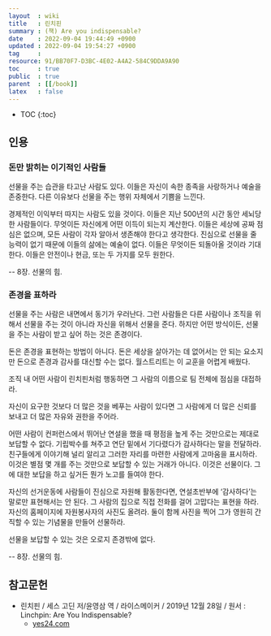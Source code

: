 ```yaml
---
layout  : wiki
title   : 린치핀
summary : (책) Are you indispensable?
date    : 2022-09-04 19:44:49 +0900
updated : 2022-09-04 19:54:27 +0900
tag     : 
resource: 91/BB70F7-D3BC-4E02-A4A2-584C9DDA9A90
toc     : true
public  : true
parent  : [[/book]]
latex   : false
---
```

* TOC
{:toc}

## 인용
### 돈만 밝히는 이기적인 사람들

>
선물을 주는 습관을 타고난 사람도 있다. 이들은 자신이 속한 종족을 사랑하거나 예술을 존중한다. 다른 이유보다 선물을 주는 행위 자체에서 기쁨을 느낀다.
>
경제적인 이익부터 따지는 사람도 있을 것이다. 이들은 지난 500년의 시간 동안 세뇌당한 사람들이다. 무엇이든 자신에게 어떤 이득이 되는지 계산한다. 이들은 세상에 공짜 점심은 없으며, 모든 사람이 각자 알아서 생존해야 한다고 생각한다. 진심으로 선물을 줄 능력이 없기 때문에 이들의 삶에는 예술이 없다. 이들은 무엇이든 되돌아올 것이라 기대한다. 이들은 안전이나 현금, 또는 두 가지를 모두 원한다.
>
-- 8장. 선물의 힘.

### 존경을 표하라

>
선물을 주는 사람은 내면에서 동기가 우러난다.
그런 사람들은 다른 사람이나 조직을 위해서 선물을 주는 것이 아니라 자신을 위해서 선물을 준다.
하지만 어떤 방식이든, 선물을 주는 사람이 받고 싶어 하는 것은 존경이다.
>
돈은 존경을 표현하는 방법이 아니다.
돈은 세상을 살아가는 데 없어서는 안 되는 요소지만 돈으로 존경과 감사를 대신할 수는 없다.
월스트리트는 이 교훈을 어렵게 배웠다.
>
조직 내 어떤 사람이 린치핀처럼 행동하면 그 사람의 이름으로 팀 전체에 점심을 대접하라.
>
자신이 요구한 것보다 더 많은 것을 베푸는 사람이 있다면 그 사람에게 더 많은 신뢰를 보내고 더 많은 자유와 권한을 주어라.
>
어떤 사람이 컨퍼런스에서 뛰어난 연설을 했을 때 평점을 높게 주는 것만으로는 제대로 보답할 수 없다.
기립박수를 쳐주고 연단 밑에서 기다렸다가 감사하다는 말을 전달하라.
친구들에게 이야기해 널리 알리고 그러한 자리를 마련한 사람에게 고마움을 표시하라.
이것은 별점 몇 개를 주는 것만으로 보답할 수 있는 거래가 아니다.
이것은 선물이다.
그에 대한 보답을 하고 싶거든 뭔가 노고를 들여야 한다.
>
자신의 선거운동에 사람들이 진심으로 자원해 활동한다면, 연설초반부에 ‘감사하다’는 말로만 표현해서는 안 된다.
그 사람의 집으로 직접 전화를 걸어 고맙다는 표현을 하라.
자신의 홈페이지에 자원봉사자의 사진도 올려라.
둘이 함께 사진을 찍어 그가 영원히 간직할 수 있는 기념물을 만들어 선물하라.
>
선물을 보답할 수 있는 것은 오로지 존경밖에 없다.
>
-- 8장. 선물의 힘.

## 참고문헌

- 린치핀 / 세스 고딘 저/윤영삼 역 / 라이스메이커 / 2019년 12월 28일 / 원서 : Linchpin: Are You Indispensable?
    - [yes24.com](http://www.yes24.com/24/goods/86656615 )
